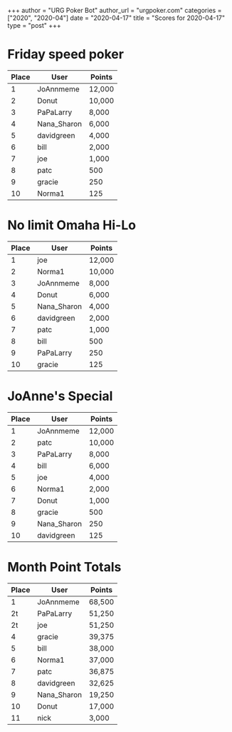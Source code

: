 +++
author = "URG Poker Bot"
author_url = "urgpoker.com"
categories = ["2020", "2020-04"]
date = "2020-04-17"
title = "Scores for 2020-04-17"
type = "post"
+++
# Friday speed poker

| Place | User | Points |
|-------|------|--------|
| 1 | JoAnnmeme | 12,000 |
| 2 | Donut | 10,000 |
| 3 | PaPaLarry | 8,000 |
| 4 | Nana_Sharon | 6,000 |
| 5 | davidgreen | 4,000 |
| 6 | bill | 2,000 |
| 7 | joe | 1,000 |
| 8 | patc | 500 |
| 9 | gracie | 250 |
| 10 | Norma1 | 125 |

# No limit Omaha Hi-Lo

| Place | User | Points |
|-------|------|--------|
| 1 | joe | 12,000 |
| 2 | Norma1 | 10,000 |
| 3 | JoAnnmeme | 8,000 |
| 4 | Donut | 6,000 |
| 5 | Nana_Sharon | 4,000 |
| 6 | davidgreen | 2,000 |
| 7 | patc | 1,000 |
| 8 | bill | 500 |
| 9 | PaPaLarry | 250 |
| 10 | gracie | 125 |

# JoAnne's Special

| Place | User | Points |
|-------|------|--------|
| 1 | JoAnnmeme | 12,000 |
| 2 | patc | 10,000 |
| 3 | PaPaLarry | 8,000 |
| 4 | bill | 6,000 |
| 5 | joe | 4,000 |
| 6 | Norma1 | 2,000 |
| 7 | Donut | 1,000 |
| 8 | gracie | 500 |
| 9 | Nana_Sharon | 250 |
| 10 | davidgreen | 125 |

# Month Point Totals

| Place | User | Points |
|-------|------|--------|
| 1 | JoAnnmeme | 68,500 |
| 2t | PaPaLarry | 51,250 |
| 2t | joe | 51,250 |
| 4 | gracie | 39,375 |
| 5 | bill | 38,000 |
| 6 | Norma1 | 37,000 |
| 7 | patc | 36,875 |
| 8 | davidgreen | 32,625 |
| 9 | Nana_Sharon | 19,250 |
| 10 | Donut | 17,000 |
| 11 | nick | 3,000 |
